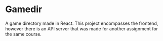 # Gamedir
A game directory made in React. 
This project encompasses the frontend, however there is an API server that was made for another assignment for the same course.
